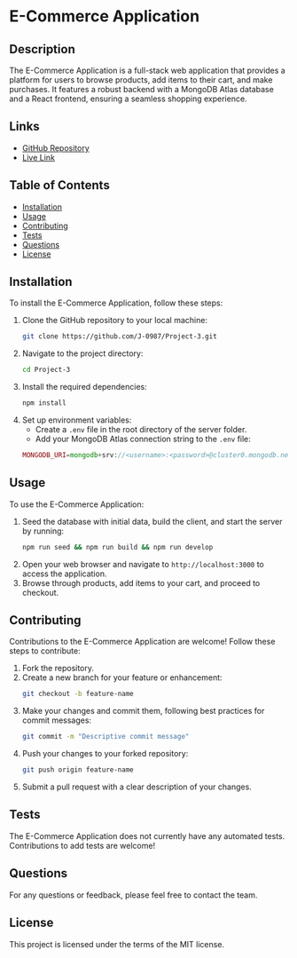 # E-Commerce Application

## Description
The E-Commerce Application is a full-stack web application that provides a platform for users to browse products, add items to their cart, and make purchases. It features a robust backend with a MongoDB Atlas database and a React frontend, ensuring a seamless shopping experience.

## Links
- [GitHub Repository](https://github.com/J-0987/Project-3)
- [Live Link](https://project-3-v9eb.onrender.com/)

## Table of Contents
- [Installation](#installation)
- [Usage](#usage)
- [Contributing](#contributing)
- [Tests](#tests)
- [Questions](#questions)
- [License](#license)

## Installation
To install the E-Commerce Application, follow these steps:

1. Clone the GitHub repository to your local machine:
    ```sh
    git clone https://github.com/J-0987/Project-3.git
    ```
2. Navigate to the project directory:
    ```sh
    cd Project-3
    ```
3. Install the required dependencies:
    ```sh
    npm install
    ```
4. Set up environment variables:
    - Create a `.env` file in the root directory of the server folder.
    - Add your MongoDB Atlas connection string to the `.env` file:
    ```php
    MONGODB_URI=mongodb+srv://<username>:<password>@cluster0.mongodb.net/<dbname>?retryWrites=true&w=majority
    ```

## Usage
To use the E-Commerce Application:

1. Seed the database with initial data, build the client, and start the server by running:
    ```sh
    npm run seed && npm run build && npm run develop
    ```
2. Open your web browser and navigate to `http://localhost:3000` to access the application.
3. Browse through products, add items to your cart, and proceed to checkout.

## Contributing
Contributions to the E-Commerce Application are welcome! Follow these steps to contribute:

1. Fork the repository.
2. Create a new branch for your feature or enhancement:
    ```sh
    git checkout -b feature-name
    ```
3. Make your changes and commit them, following best practices for commit messages:
    ```sh
    git commit -m "Descriptive commit message"
    ```
4. Push your changes to your forked repository:
    ```sh
    git push origin feature-name
    ```
5. Submit a pull request with a clear description of your changes.

## Tests
The E-Commerce Application does not currently have any automated tests. Contributions to add tests are welcome!

## Questions
For any questions or feedback, please feel free to contact the team.

## License
This project is licensed under the terms of the MIT license.
